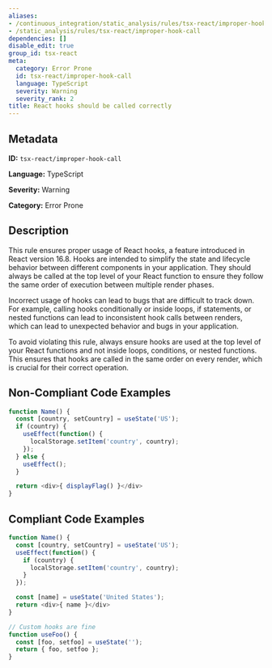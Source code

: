 ```yaml
---
aliases:
- /continuous_integration/static_analysis/rules/tsx-react/improper-hook-call
- /static_analysis/rules/tsx-react/improper-hook-call
dependencies: []
disable_edit: true
group_id: tsx-react
meta:
  category: Error Prone
  id: tsx-react/improper-hook-call
  language: TypeScript
  severity: Warning
  severity_rank: 2
title: React hooks should be called correctly
---
```

<!--  SOURCED FROM https://github.com/DataDog/datadog-static-analyzer-rule-docs -->


## Metadata
**ID:** `tsx-react/improper-hook-call`

**Language:** TypeScript

**Severity:** Warning

**Category:** Error Prone

## Description
This rule ensures proper usage of React hooks, a feature introduced in React version 16.8. Hooks are intended to simplify the state and lifecycle behavior between different components in your application. They should always be called at the top level of your React function to ensure they follow the same order of execution between multiple render phases.

Incorrect usage of hooks can lead to bugs that are difficult to track down. For example, calling hooks conditionally or inside loops, if statements, or nested functions can lead to inconsistent hook calls between renders, which can lead to unexpected behavior and bugs in your application.

To avoid violating this rule, always ensure hooks are used at the top level of your React functions and not inside loops, conditions, or nested functions. This ensures that hooks are called in the same order on every render, which is crucial for their correct operation.


## Non-Compliant Code Examples
```typescript
function Name() {
  const [country, setCountry] = useState('US');
  if (country) {
    useEffect(function() {
      localStorage.setItem('country', country);
    });
  } else {
    useEffect();
  }

  return <div>{ displayFlag() }</div>
}
```

## Compliant Code Examples
```typescript
function Name() {
  const [country, setCountry] = useState('US');
  useEffect(function() {
    if (country) {
      localStorage.setItem('country', country);
    }
  });

  const [name] = useState('United States');
  return <div>{ name }</div>
}

// Custom hooks are fine
function useFoo() {
  const [foo, setfoo] = useState('');
  return { foo, setfoo };
}
```
